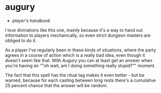 # <blue>augury</blue>

- *player's handbook*

I love divinations like this one, mainly because it's a way to hand out information to players mechanically, so even strict dungeon masters are obliged to do it.

As a player I've regularly been in these kinds of situations, where the party agrees in a course of action which is a really bad idea, even though it doesn't seem like that. With Augury you can at least get an answer when you're having an ""oh wait, am I doing something really stupid?"" moment.

The fact that this spell has the ritual tag makes it even better - but be warned, because for each casting between long rests there's a cumulative 25 percent chance that the answer will be random.
